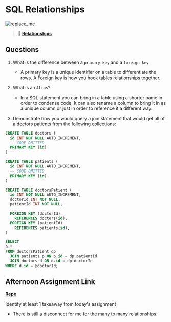 # SQL Relationships

![replace_me](https://codeworks.blob.core.windows.net/public/assets/img/illustrations/placeholder.svg)

> **📖 [Relationships](https://codeworksacademy.com/fs-student-guide/resources/wk11/02-MySQL-Relationships)**

## Questions

1. What is the difference between a `primary key` and a `foreign key`

   - A primary key is a unique identifier on a table to differentiate the rows. A Foreign key is how you hook tables relationships together.

2. What is an `Alias`?

   - In a SQL statement you can bring in a table using a shorter name in order to condense code. It can also rename a column to bring it in as a unique column or just in order to reference it a different way.

3. Demonstrate how you would query a join statement that would get all of a doctors patients from the following collections:

```SQL
CREATE TABLE doctors (
  id INT NOT NULL AUTO_INCREMENT,
  -- CODE OMITTED
  PRIMARY KEY (id)
)

CREATE TABLE patients (
  id INT NOT NULL AUTO_INCREMENT,
  -- CODE OMITTED
  PRIMARY KEY (id)
)

CREATE TABLE doctorsPatient (
  id INT NOT NULL AUTO_INCREMENT,
  doctorId INT NOT NULL,
  patientId INT NOT NULL,

  FOREIGN KEY (doctorId)
    REFERENCES doctors(id),
  FOREIGN KEY (patientId)
    REFERENCES patients(id),
)

SELECT
p.*
FROM doctorsPatient dp
  JOIN patients p ON p.id = dp.patientId
  JOIN doctors d ON d.id = dp.doctorId
WHERE d.id = @doctorId;
```

## Afternoon Assignment Link

**[Repo](https://github.com/pkrueger/allspice)**

Identify at least 1 takeaway from today's assignment

- There is still a disconnect for me for the many to many relationships.
